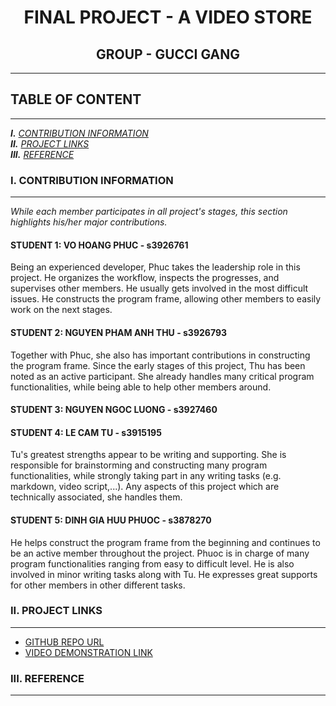 # <center> FINAL PROJECT - A VIDEO STORE <center>
## <center> GROUP - GUCCI GANG <center>
___


## TABLE OF CONTENT
___
_**I.** [CONTRIBUTION INFORMATION](#i-contribution-information)_\
_**II.** [PROJECT LINKS](#ii-project-links)_\
_**III.** [REFERENCE](#iii-reference)_

### I. CONTRIBUTION INFORMATION
___
_While each member participates in all project's stages, 
this section highlights his/her major contributions._

#### STUDENT 1: VO HOANG PHUC - s3926761
Being an experienced developer, Phuc takes the leadership role in this project.
He organizes the workflow, inspects the progresses, and supervises other members.
He usually gets involved in the most difficult issues.
He constructs the program frame, allowing other members to easily work on the next stages.

#### STUDENT 2: NGUYEN PHAM ANH THU - s3926793
Together with Phuc, she also has important contributions in constructing the program frame.
Since the early stages of this project, Thu has been noted as an active participant.
She already handles many critical program functionalities, while being able to help other members around.

#### STUDENT 3: NGUYEN NGOC LUONG - s3927460


#### STUDENT 4: LE CAM TU - s3915195
Tu's greatest strengths appear to be writing and supporting.
She is responsible for brainstorming and constructing many program functionalities, 
while strongly taking part in any writing tasks (e.g. markdown, video script,...).
Any aspects of this project which are technically associated, she handles them.

#### STUDENT 5: DINH GIA HUU PHUOC - s3878270
He helps construct the program frame from the beginning and continues to be an active member throughout the project.
Phuoc is in charge of many program functionalities ranging from easy to difficult level.
He is also involved in minor writing tasks along with Tu.
He expresses great supports for other members in other different tasks.

### II. PROJECT LINKS
___
 - [GITHUB REPO URL](https://github.com/vhpx/video-store-manager)
 - [VIDEO DEMONSTRATION LINK]()

### III. REFERENCE
___
